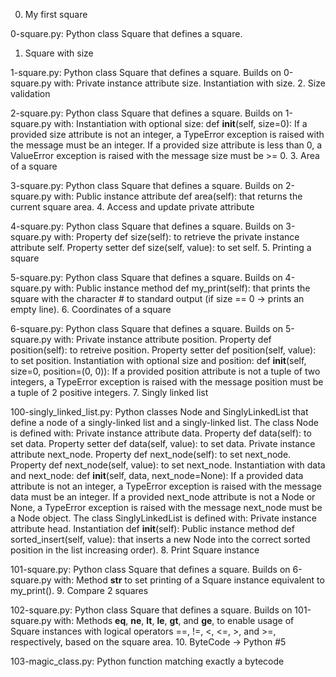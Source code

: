 0. My first square

0-square.py: Python class Square that defines a square.
1. Square with size

1-square.py: Python class Square that defines a square. Builds on 0-square.py with:
Private instance attribute size.
Instantiation with size.
2. Size validation

2-square.py: Python class Square that defines a square. Builds on 1-square.py with:
Instantiation with optional size: def __init__(self, size=0):
If a provided size attribute is not an integer, a TypeError exception is raised with the message must be an integer.
If a provided size attribute is less than 0, a ValueError exception is raised with the message size must be >= 0.
3. Area of a square

3-square.py: Python class Square that defines a square. Builds on 2-square.py with:
Public instance attribute def area(self): that returns the current square area.
4. Access and update private attribute

4-square.py: Python class Square that defines a square. Builds on 3-square.py with:
Property def size(self): to retrieve the private instance attribute self.
Property setter def size(self, value): to set self.
5. Printing a square

5-square.py: Python class Square that defines a square. Builds on 4-square.py with:
Public instance method def my_print(self): that prints the square with the character # to standard output (if size == 0 -> prints an empty line).
6. Coordinates of a square

6-square.py: Python class Square that defines a square. Builds on 5-square.py with:
Private instance attribute position.
Property def position(self): to retreive position.
Property setter def position(self, value): to set position.
Instantiation with optional size and position: def __init__(self, size=0, position=(0, 0)):
If a provided position attribute is not a tuple of two integers, a TypeError exception is raised with the message position must be a tuple of 2 positive integers.
7. Singly linked list

100-singly_linked_list.py: Python classes Node and SinglyLinkedList that define a node of a singly-linked list and a singly-linked list. The class Node is defined with:
Private instance attribute data.
Property def data(self): to set data.
Property setter def data(self, value): to set data.
Private instance attribute next_node.
Property def next_node(self): to set next_node.
Property def next_node(self, value): to set next_node.
Instantiation with data and next_node: def __init__(self, data, next_node=None):
If a provided data attribute is not an integer, a TypeError exception is raised with the message data must be an integer.
If a provided next_node attribute is not a Node or None, a TypeError exception is raised with the message next_node must be a Node object.
The class SinglyLinkedList is defined with:
Private instance attribute head.
Instantiation def __init__(self):
Public instance method def sorted_insert(self, value): that inserts a new Node into the correct sorted position in the list increasing order).
8. Print Square instance

101-square.py: Python class Square that defines a square. Builds on 6-square.py with:
Method __str__ to set printing of a Square instance equivalent to my_print().
9. Compare 2 squares

102-square.py: Python class Square that defines a square. Builds on 101-square.py with:
Methods __eq__, __ne__, __lt__, __le__, __gt__, and __ge__, to enable usage of Square instances with logical operators ==, !=, <, <=, >, and >=, respectively, based on the square area.
10. ByteCode -> Python #5

103-magic_class.py: Python function matching exactly a bytecode
